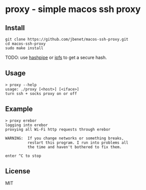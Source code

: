 # proxy - simple macos ssh proxy

## Install

```
git clone https://github.com/jbenet/macos-ssh-proxy.git
cd macos-ssh-proxy
sudo make install
```

TODO: use [hashpipe](https://github.com/jbenet/hashpipe) or [ipfs](https://ipfs.io) to get a secure hash.

## Usage

```
> proxy --help
usage: ./proxy [<host>] [<iface>]
turn ssh + socks proxy on or off
```

## Example

```
> proxy erebor
logging into erebor
proxying all Wi-Fi http requests through erebor

WARNING:  If you change networks or something breaks,
          restart this program. I run into problems all
          the time and haven't bothered to fix them.

enter ^C to stop
```

## License

MIT

